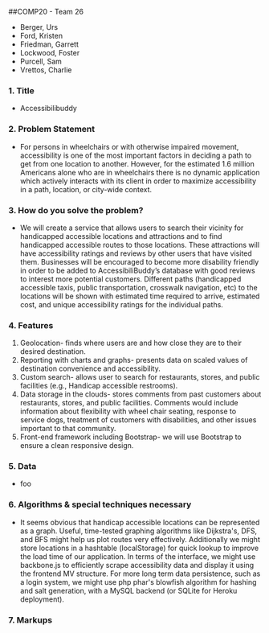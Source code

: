##COMP20 - Team 26
- Berger, Urs
- Ford, Kristen
- Friedman, Garrett
- Lockwood, Foster
- Purcell, Sam
- Vrettos, Charlie

### 1. Title
* Accessibilibuddy

### 2. Problem Statement
* For persons in wheelchairs or with otherwise impaired movement, accessibility is one of the most important factors in deciding a path to get from one location to another. However, for the estimated 1.6 million Americans alone who are in wheelchairs there is no dynamic application which actively interacts with its client in order to maximize accessibility in a path, location, or city-wide context.

### 3. How do you solve the problem?
* We will create a service that allows users to search their vicinity for handicapped accessible locations and attractions and to find handicapped accessible routes to those locations. These attractions will have accessibility ratings and reviews by other users that have visited them. Businesses will be encouraged to become more disability friendly in order to be added to AccessibiliBuddy’s database with good reviews to interest more potential customers. Different paths (handicapped accessible taxis, public transportation, crosswalk navigation, etc) to the locations will be shown with estimated time required to arrive, estimated cost, and unique accessibility ratings for the individual paths.

### 4. Features
1.  Geolocation- finds where users are and how close they are to their desired destination. 
2.	Reporting with charts and graphs- presents data on scaled values of destination convenience and accessibility. 
3.	Custom search- allows user to search for restaurants, stores, and public facilities (e.g., Handicap accessible restrooms).
4.	Data storage in the clouds- stores comments from past customers about restaurants, stores, and public facilities. Comments would include information about flexibility with wheel chair seating, response to service dogs, treatment of customers with disabilities, and other issues important to that community.
5.	Front-end framework including Bootstrap- we will use Bootstrap to ensure a clean responsive design. 


### 5. Data
* foo

### 6. Algorithms & special techniques necessary
* It seems obvious that handicap accessible locations can be represented as a graph. Useful, time-tested graphing algorithms like Dijkstra's, DFS, and BFS might help us plot routes very effectively. Additionally we might store locations in a hashtable (localStorage) for quick lookup to improve the load time of our application. In terms of the interface, we might use backbone.js to efficiently scrape accessibility data and display it using the frontend MV structure. For more long term data persistence, such as a login system, we might use php phar's blowfish algorithm for hashing and salt generation, with a MySQL backend (or SQLite for Heroku deployment). 

### 7. Markups
